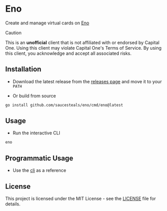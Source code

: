 # Eno

Create and manage virtual cards on [Eno](https://www.capitalone.com/digital/tools/eno/)

> [!CAUTION]
> This is an **unofficial** client that is not affiliated with or endorsed by Capital One.
> Using this client may violate Capital One's Terms of Service.
> By using this client, you acknowledge and accept all associated risks.

## Installation

- Download the latest release from the [releases page](https://github.com/saucesteals/eno/releases) and move it to your `PATH`

- Or build from source

```sh
go install github.com/saucesteals/eno/cmd/eno@latest
```

## Usage

- Run the interactive CLI

```sh
eno
```

## Programmatic Usage

- Use the [cli](./cmd/eno/main.go) as a reference

## License

This project is licensed under the MIT License - see the [LICENSE](./LICENSE) file for details.
